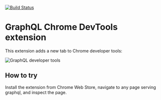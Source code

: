 [![Build Status](https://travis-ci.org/s12v/graphql-devtools.svg?branch=master)](https://travis-ci.org/s12v/graphql-devtools)

# GraphQL Chrome DevTools extension

This extension adds a new tab to Chrome developer tools:

![GraphQL developer tools](https://user-images.githubusercontent.com/1592820/138446046-01415132-a2e3-425b-9644-b66b558096b3.png)

## How to try

Install the extension from Chrome Web Store, navigate to any page serving graphql, and inspect the page.
